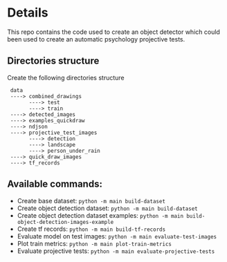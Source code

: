 # Details

This repo contains the code used to create an object detector which could been used to create an automatic psychology projective tests.

## Directories structure

Create the following directories structure

```
 data
 ----> combined_drawings
       ----> test
       ----> train 
 ----> detected_images
 ----> examples_quickdraw
 ----> ndjson
 ----> projective_test_images
       ----> detection
       ----> landscape
       ----> person_under_rain
 ----> quick_draw_images
 ----> tf_records
```

## Available commands:

 * Create base dataset: `python -m main build-dataset`
 * Create object detection dataset: `python -m main build-dataset`
 * Create object detection dataset examples: `python -m main build-object-detection-images-example`
 * Create tf records: `python -m main build-tf-records`
 * Evaluate model on test images: `python -m main evaluate-test-images`
 * Plot train metrics: `python -m main plot-train-metrics`
 * Evaluate projective tests: `python -m main evaluate-projective-tests`
 